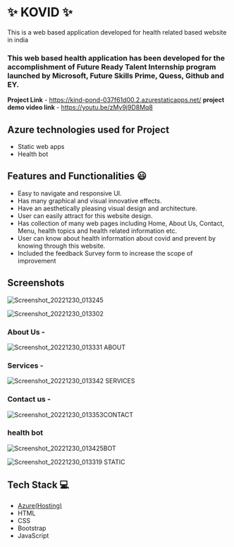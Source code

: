 # ✨  KOVID  ✨

This is a web based application developed for health related based website in india

### This web based health application has been developed for the accomplishment of Future Ready Talent Internship program launched by Microsoft, Future Skills Prime, Quess, Github and EY.


**Project Link** - https://kind-pond-037f61d00.2.azurestaticapps.net/
**project demo video link** - https://youtu.be/zMy9j9D8Mq8

## Azure technologies used for Project

- Static web apps
- Health bot

## Features and Functionalities 😃

- Easy to navigate and responsive UI.
- Has many graphical and visual innovative effects.
- Have an aesthetically pleasing visual design and architecture.
- User can easily attract for this website design.
- Has collection of many web pages including Home, About Us, Contact, Menu, health topics and health related information etc.
- User can know about health information  about covid and prevent by knowing through this website.
- Included the feedback Survey form to increase the scope of improvement 

## Screenshots


![Screenshot_20221230_013245](https://user-images.githubusercontent.com/99678769/210006921-1be79eb7-ed40-483e-aa19-8eb39836a8cf.png)


   ![Screenshot_20221230_013302](https://user-images.githubusercontent.com/99678769/210006915-c483712a-b5db-4fc0-a601-b452d912b7ae.png)


### About Us -

![Screenshot_20221230_013331 ABOUT](https://user-images.githubusercontent.com/99678769/210006880-fdcb22f3-b71b-4910-a4c3-501a2fd4d3f1.png)


### Services -

![Screenshot_20221230_013342 SERVICES](https://user-images.githubusercontent.com/99678769/210006873-94360e1f-34c9-4d4f-a1da-e31e76833718.png)


### Contact us -
![Screenshot_20221230_013353CONTACT](https://user-images.githubusercontent.com/99678769/210006858-4ac3090f-efdd-4b94-a146-64d3a45fa1c7.png)



### health bot


![Screenshot_20221230_013425BOT](https://user-images.githubusercontent.com/99678769/210006840-472873d1-980a-4474-9784-e794c2967f29.png)

![Screenshot_20221230_013319 STATIC](https://user-images.githubusercontent.com/99678769/210006899-28b78a2e-b412-4086-bbaa-5c1eb880375f.png)

## Tech Stack 💻

- [Azure(Hosting)](https://azure.microsoft.com/en-in/features/azure-portal/)
- HTML
- CSS
- Bootstrap
- JavaScript
